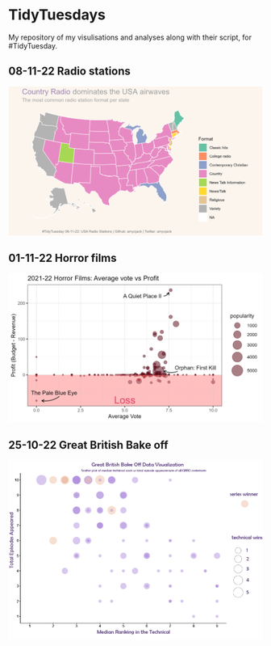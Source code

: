 # TidyTuesdays

My repository of my visulisations and analyses along with their script, for #TidyTuesday. 

## 08-11-22 Radio stations

![This is an image](https://github.com/amycjack/TidyTuesdays/blob/main/08.11.22%20Radio%20Stations/map10112022.png)

## 01-11-22 Horror films

![This is an image](https://github.com/amycjack/TidyTuesdays/blob/main/01.11.22%20Horror%20Film/p04112022.png)


## 25-10-22 Great British Bake off

![This is an image](https://github.com/amycjack/TidyTuesdays/blob/main/25.10.22%20GBBO/gbbo2.png)

